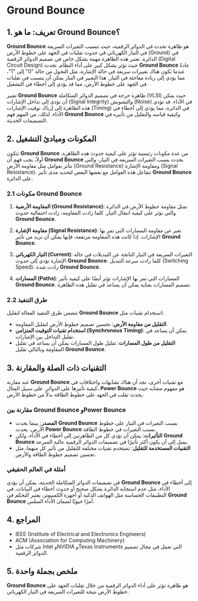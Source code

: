 # Ground Bounce

## 1. تعريف: ما هو **Ground Bounce**؟
**Ground Bounce** هو ظاهرة تحدث في الدوائر الرقمية، حيث تتسبب التغيرات السريعة في التيار الكهربائي في حدوث تقلبات في الجهد على خطوط الأرض (Ground) في الدائرة. تعتبر هذه الظاهرة مهمة بشكل خاص في تصميم الدوائر الرقمية (Digital Circuit Design) حيث تؤثر بشكل كبير على أداء النظام. تحدث **Ground Bounce** عادةً عندما تكون هناك تغييرات سريعة في حالة الإشارة، مثل التحول من حالة "0" إلى "1"، مما يؤدي إلى زيادة مفاجئة في التيار. هذا التغيير في التيار يمكن أن يتسبب في تقلبات في الجهد على خطوط الأرض، مما قد يؤدي إلى أخطاء في التشغيل.

تعتبر **Ground Bounce** ظاهرة حرجة في تصميم الدوائر المتكاملة (VLSI) حيث يمكن أن تؤدي إلى تداخل الإشارات (Signal Integrity) والتشويش (Noise) في الأداء. قد تؤدي هذه الظاهرة إلى إرباك توقيت الإشارات (Timing) في الدائرة، مما يؤدي إلى أخطاء في الأداء. لذلك، من المهم فهم **Ground Bounce** وكيفية قياسه والتقليل من تأثيره في التصميمات الحديثة.

## 2. المكونات ومبادئ التشغيل
تتكون **Ground Bounce** من عدة مكونات رئيسية تؤثر على كيفية حدوث هذه الظاهرة. أولاً، يجب فهم أن **Ground Bounce** يحدث بسبب التغيرات السريعة في التيار، والتي تتأثر بعوامل مثل مقاومة الأرض (Ground Resistance) ومقاومة الإشارة (Signal Resistance). تتفاعل هذه العوامل مع بعضها البعض لتحديد مدى تأثير **Ground Bounce** على الدائرة.

### 2.1 مكونات Ground Bounce
1. **المقاومة الأرضية (Ground Resistance)**: تمثل مقاومة خطوط الأرض في الدائرة والتي تؤثر على كيفية انتقال التيار. كلما زادت المقاومة، زادت احتمالية حدوث **Ground Bounce**.

2. **مقاومة الإشارة (Signal Resistance)**: تعبر عن مقاومة المسارات التي تمر بها الإشارات. إذا كانت هذه المقاومة مرتفعة، فإنها يمكن أن تزيد من تأثير **Ground Bounce**.

3. **التيار الكهربائي (Current)**: التغيرات السريعة في التيار الناتجة عن التبديلات في حالة الإشارة تؤدي إلى حدوث **Ground Bounce**. كلما زادت سرعة التبديل (Switching Speed)، زادت شدة **Ground Bounce**.

4. **المسارات (Paths)**: المسارات التي تمر بها الإشارات تؤثر أيضًا على كيفية تأثير **Ground Bounce**. تصميم المسارات بعناية يمكن أن يساعد في تقليل هذه الظاهرة.

### 2.2 طرق التنفيذ
تتضمن طرق التنفيذ الفعالة لتقليل **Ground Bounce** استخدام تقنيات مثل:
- **التقليل من مقاومة الأرض**: تحسين تصميم خطوط الأرض لتقليل المقاومة.
- **استخدام تقنيات التوقيت المتزامن (Synchronous Timing)**: يمكن أن يساعد في تقليل التداخل بين الإشارات.
- **التقليل من طول المسارات**: تقليل طول المسارات يمكن أن يساعد في تقليل المقاومة وبالتالي تقليل **Ground Bounce**.

## 3. التقنيات ذات الصلة والمقارنة
عند مقارنة **Ground Bounce** مع تقنيات أخرى، نجد أن هناك تشابهات واختلافات في كيفية تأثيرها على الدوائر. على سبيل المثال، **Power Bounce** هو مفهوم مشابه حيث يحدث تقلب في الجهد على خطوط الطاقة بدلاً من خطوط الأرض. 

### مقارنة بين Ground Bounce وPower Bounce
- **المصدر**: بينما يحدث **Ground Bounce** بسبب التغيرات في التيار على خطوط الأرض، يحدث **Power Bounce** بسبب التغيرات في خطوط الطاقة.
- **التأثيرات**: يمكن أن تؤدي كل من الظاهرتين إلى أخطاء في الأداء، ولكن **Ground Bounce** يميل إلى أن يكون أكثر تأثيرًا في تصميمات الدوائر الرقمية عالية السرعة.
- **التقنيات المستخدمة للتقليل**: تستخدم تقنيات مختلفة للتقليل من تأثير كل منهما، مثل تحسين تصميم خطوط الطاقة والأرض.

### أمثلة في العالم الحقيقي
في تصميمات الدوائر المتكاملة الحديثة، يمكن أن يؤدي **Ground Bounce** إلى أخطاء في الأداء، مثل عدم استجابة الدائرة بشكل صحيح أو حدوث أخطاء في البيانات. في التطبيقات الحساسة مثل الهواتف الذكية أو أجهزة الكمبيوتر، يعتبر التحكم في **Ground Bounce** أمرًا حيويًا لضمان الأداء السلس.

## 4. المراجع
- IEEE (Institute of Electrical and Electronics Engineers)
- ACM (Association for Computing Machinery)
- شركات مثل Intel وNVIDIA وTexas Instruments التي تعمل في مجال تصميم الدوائر الرقمية.

## 5. ملخص بجملة واحدة
**Ground Bounce** هو ظاهرة تؤثر على أداء الدوائر الرقمية من خلال تقلبات الجهد على خطوط الأرض نتيجة للتغيرات السريعة في التيار الكهربائي.